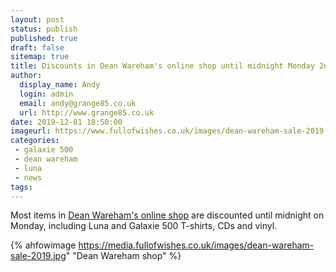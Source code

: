 ```yaml
---
layout: post
status: publish
published: true
draft: false
sitemap: true
title: Discounts in Dean Wareham's online shop until midnight Monday 2nd December
author:
  display_name: Andy
  login: admin
  email: andy@grange85.co.uk
  url: http://www.grange85.co.uk
date: 2019-12-01 18:50:00
imageurl: https://www.fullofwishes.co.uk/images/dean-wareham-sale-2019.jpg
categories:
 - galaxie 500
 - dean wareham
 - luna
 - news
tags:
---
```


Most items in [Dean Wareham's online shop](https://deanwareham.com/shop) are discounted until midnight on Monday, including Luna and Galaxie 500 T-shirts, CDs and vinyl. 

{% ahfowimage https://media.fullofwishes.co.uk/images/dean-wareham-sale-2019.jpg" "Dean Wareham shop" %}


